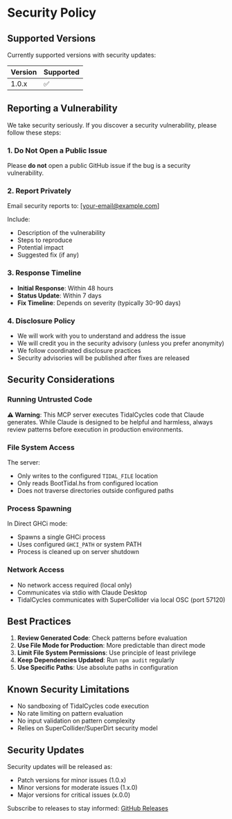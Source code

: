 # Security Policy

## Supported Versions

Currently supported versions with security updates:

| Version | Supported          |
| ------- | ------------------ |
| 1.0.x   | :white_check_mark: |

## Reporting a Vulnerability

We take security seriously. If you discover a security vulnerability, please follow these steps:

### 1. Do Not Open a Public Issue

Please **do not** open a public GitHub issue if the bug is a security vulnerability.

### 2. Report Privately

Email security reports to: [your-email@example.com]

Include:
- Description of the vulnerability
- Steps to reproduce
- Potential impact
- Suggested fix (if any)

### 3. Response Timeline

- **Initial Response**: Within 48 hours
- **Status Update**: Within 7 days
- **Fix Timeline**: Depends on severity (typically 30-90 days)

### 4. Disclosure Policy

- We will work with you to understand and address the issue
- We will credit you in the security advisory (unless you prefer anonymity)
- We follow coordinated disclosure practices
- Security advisories will be published after fixes are released

## Security Considerations

### Running Untrusted Code

**⚠️ Warning**: This MCP server executes TidalCycles code that Claude generates. While Claude is designed to be helpful and harmless, always review patterns before execution in production environments.

### File System Access

The server:
- Only writes to the configured `TIDAL_FILE` location
- Only reads BootTidal.hs from configured location
- Does not traverse directories outside configured paths

### Process Spawning

In Direct GHCi mode:
- Spawns a single GHCi process
- Uses configured `GHCI_PATH` or system PATH
- Process is cleaned up on server shutdown

### Network Access

- No network access required (local only)
- Communicates via stdio with Claude Desktop
- TidalCycles communicates with SuperCollider via local OSC (port 57120)

## Best Practices

1. **Review Generated Code**: Check patterns before evaluation
2. **Use File Mode for Production**: More predictable than direct mode
3. **Limit File System Permissions**: Use principle of least privilege
4. **Keep Dependencies Updated**: Run `npm audit` regularly
5. **Use Specific Paths**: Use absolute paths in configuration

## Known Security Limitations

- No sandboxing of TidalCycles code execution
- No rate limiting on pattern evaluation
- No input validation on pattern complexity
- Relies on SuperCollider/SuperDirt security model

## Security Updates

Security updates will be released as:
- Patch versions for minor issues (1.0.x)
- Minor versions for moderate issues (1.x.0)
- Major versions for critical issues (x.0.0)

Subscribe to releases to stay informed: [GitHub Releases](https://github.com/yourusername/tidal-mcp-server/releases)
